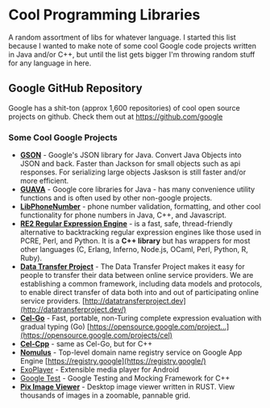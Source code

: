 # Cool Programming Libraries

A random assortment of libs for whatever language. I started this list because I wanted to make note of some cool Google code projects written in Java and/or C++, but until the list gets bigger I'm throwing random stuff for any language in here. 

## Google GitHub Repository

 Google has a shit-ton (approx 1,600 repositories) of cool open source projects on github. Check them out at https://github.com/google 

### Some Cool Google Projects

- [**GSON**](https://github.com/google/gson) - Google's JSON library for Java.  Convert Java Objects into JSON and back. Faster than Jackson for small objects such as api responses. For serializing large objects Jaskson is still faster and/or more efficient.  
- **[GUAVA](https://github.com/google/guava)** -  Google core libraries for Java  - has many convenience utility functions and is often used by other non-google projects.
- **[LibPhoneNumber](https://github.com/google/libphonenumber)** - phone number validation, formatting, and other cool functionality for phone numbers in Java, C++, and Javascript. 
- **[RE2 Regular Expression Engine](https://github.com/google/re2)** - is a fast, safe, thread-friendly alternative to backtracking regular expression engines like those used in PCRE, Perl, and Python. It is a **C++ library** but has wrappers for most other languages (C, Erlang, Inferno, Node.js, OCaml, Perl, Python, R, Ruby).
- **[Data Transfer Project](https://github.com/google/data-transfer-project)** -  The Data Transfer Project makes it easy for people to transfer their data between online service providers. We are establishing a common framework, including data models and protocols, to enable direct transfer of data both into and out of participating online service providers. [http://datatransferproject.dev](http://datatransferproject.dev/) 
- **[Cel-Go](https://github.com/google/cel-go)** -  Fast, portable, non-Turing complete expression evaluation with gradual typing (Go) [https://opensource.google.com/project…](https://opensource.google.com/projects/cel) 
- [**Cel-Cpp**](google/cel-cpp) - same as Cel-Go, but for C++
- **[Nomulus](https://github.com/google/nomulus)** - Top-level domain name registry service on Google App Engine [https://registry.google](https://registry.google/)
- [ExoPlayer](https://github.com/google/ExoPlayer) - Extensible media player for Android
- [Google Test](https://github.com/google/googletest) - Google Testing and Mocking Framework for C++
- [**Pix Image Viewer**](https://github.com/google/pix-image-viewer) -  Desktop image viewer written in RUST. View thousands of images in a zoomable, pannable grid. 